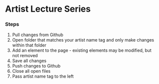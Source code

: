 # Artist Lecture Series

### Steps
1. Pull changes from Github
2. Open folder that matches your artist name tag and only make changes within that folder
3. Add an element to the page - existing elements may be modified, but not removed
4. Save all changes
5. Push changes to Github
6. Close all open files
7. Pass artist name tag to the left